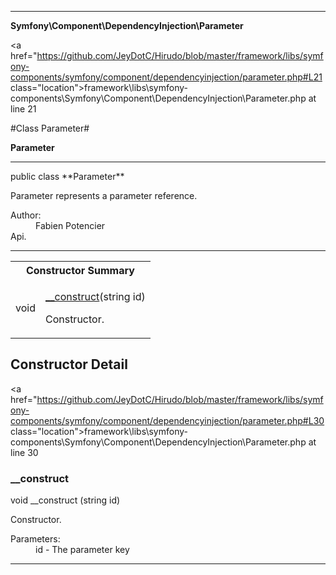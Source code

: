 
- - -

**Symfony\Component\DependencyInjection\Parameter**


<a href="https://github.com/JeyDotC/Hirudo/blob/master/framework/libs/symfony-components/symfony/component/dependencyinjection/parameter.php#L21 class="location">framework\libs\symfony-components\Symfony\Component\DependencyInjection\Parameter.php at line 21</a>

#Class Parameter#

**Parameter**




- - -

<p class="signature">public  class **Parameter**</p>

<div class="comment" id="overview_description"><p>Parameter represents a parameter reference.</p></div>

<dl>
<dt>Author:</dt>
<dd>Fabien Potencier <fabien@symfony.com></dd>
<dt>Api.</dt>
</dl>


- - -

<table id="summary_constructor">
<tr><th colspan="2">Constructor Summary</th></tr>
<tr>
<td><span class='k'></span> <span class='nx'>void</span></td>
<td class="description"><p class="name"><a href="#__construct">__construct</a>(string id)</p><p class="description">Constructor.</p></td>
</tr>
</table>

<h2 id="detail_method">Constructor Detail</h2>

<a href="https://github.com/JeyDotC/Hirudo/blob/master/framework/libs/symfony-components/symfony/component/dependencyinjection/parameter.php#L30 class="location">framework\libs\symfony-components\Symfony\Component\DependencyInjection\Parameter.php at line 30</a>

<h3 id="__construct">__construct</h3>
<span class='k'></span> <span class='nx'>void</span> <span class='nf'>__construct</span> (string id)

<div class="details">
<p>Constructor.</p><dl>
<dt>Parameters:</dt>
<dd>id - The parameter key</dd>
</dl>
</div>

- - -

